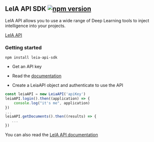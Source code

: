 
LeIA API SDK [![npm version](https://img.shields.io/npm/v/leia-api-sdk.svg?style=flat)](https://www.npmjs.com/package/react-native-maps)
---

LeIA API allows you to use a wide range of Deep Learning tools to inject intelligence into your projects.

[LeIA API](https://api.leia.io)

### Getting started

```npm install leia-api-sdk```

- Get an API key

- Read the [documentation](./documentation/index.html)

- Create a LeiaAPI object and authenticate to use the API

```javascript
const leiaAPI = new LeiaAPI('apiKey')
leiaAPI.login().then((application) => {
    console.log("it's me", application)
})
...
leiaAPI.getDocuments().then((results) => {
   ...
})
```

You can also read the [LeIA API documentation](https://api.leia.io)






